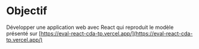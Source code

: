 # Objectif

Développer une application web avec React qui reproduit le modèle présenté sur [https://eval-react-cda-tp.vercel.app/](https://eval-react-cda-tp.vercel.app/)
